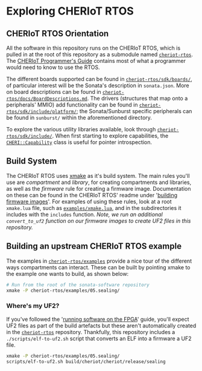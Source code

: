 # Exploring CHERIoT RTOS
## CHERIoT RTOS Orientation
All the software in this repository runs on the CHERIoT RTOS, which is pulled in at the root of this repository as a submodule named [`cheriot-rtos`].
The [CHERIoT Programmer's Guide] contains most of what a programmer would need to know to use the RTOS.

[`cheriot-rtos`]: ../cheriot-rtos
[CHERIoT Programmer's Guide]: https://cheriot.org/book/

The different boards supported can be found in [`cheriot-rtos/sdk/boards/`](../cheriot-rtos/sdk/boards), of particular interest will be the Sonata's description in `sonata.json`.
More on board descriptions can be found in [`cheriot-rtos/docs/BoardDescriptions.md`](../cheriot-rtos/docs/BoardDescriptions.md).
The drivers (structures that map onto a peripherals' MMIO) add functionality can be found in [`cheriot-rtos/sdk/include/platform/`](../cheriot-rtos/sdk/include/platform/); the Sonata/Sunburst specific peripherals can be found in `sunburst/` within the aforementioned directory.

To explore the various utility libraries available, look through [`cheriot-rtos/sdk/include/`](../cheriot-rtos/sdk/include/).
When first starting to explore capabilities, the [`CHERI::Capability`](../cheriot-rtos/sdk/include/cheri.hh) class is useful for pointer introspection.

## Build System

The CHERIoT RTOS uses [xmake][] as it's build system.
The main rules you'll use are *compartment* and *library*, for creating compartments and libraries, as well as the *firmware* rule for creating a firmware image.
Documentation on these can be found in the CHERIoT RTOS' readme under '[building firmware images][]'.
For examples of using these rules, look at a root `xmake.lua` file, such as [`examples/xmake.lua`], and in the subdirectories it includes with the `includes` function.
*Note, we run an additional `convert_to_uf2` function on our firmware images to create UF2 files in this repository.*

[xmake]: https://xmake.io/
[building firmware images]: ../cheriot-rtos/README.md#building-firmware-images
[`examples/xmake.lua`]: ../examples/xmake.lua


## Building an upstream CHERIoT RTOS example

The examples in [`cheriot-rtos/examples`](../cheriot-rtos/examples) provide a nice tour of the different ways compartments can interact.
These can be built by pointing xmake to the example one wants to build, as shown below:

```sh
# Run from the root of the sonata-software repository
xmake -P cheriot-rtos/examples/05.sealing/
```

### Where's my UF2?

If you've followed the '[running software on the FPGA]' guide, you'll expect UF2 files as part of the build artefacts but these aren't automatically created in the [`cheriot-rtos`][] repository.
Thankfully, this repository includes a `./scripts/elf-to-uf2.sh` script that converts an ELF into a firmware a UF2 file.

[running software on the FPGA]: ./guide/running-software.md#running-on-the-sonata-fpga

```sh
xmake -P cheriot-rtos/examples/05.sealing/
scripts/elf-to-uf2.sh build/cheriot/cheriot/release/sealing
```
